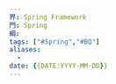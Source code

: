 ```yaml
---
界: Spring Framework
門: Spring
綱: 
tags: ["#Spring","#BQ"]
aliases:
  - 
date: {{DATE:YYYY-MM-DD}}
---
```


